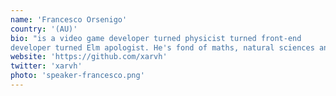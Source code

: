 ```yaml
---
name: 'Francesco Orsenigo'
country: '(AU)'
bio: "is a video game developer turned physicist turned front-end
developer turned Elm apologist. He's fond of maths, natural sciences and Argentinean tango."
website: 'https://github.com/xarvh'
twitter: 'xarvh'
photo: 'speaker-francesco.png'
---
```





